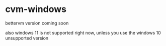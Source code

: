 # cvm-windows
bettervm version coming soon

also windows 11 is not supported right now, unless you use the windows 10 unsupported version
